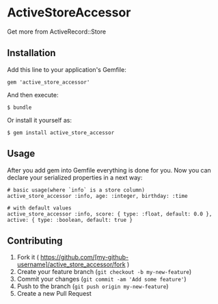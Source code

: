 # ActiveStoreAccessor

Get more from ActiveRecord::Store

## Installation

Add this line to your application's Gemfile:

    gem 'active_store_accessor'

And then execute:

    $ bundle

Or install it yourself as:

    $ gem install active_store_accessor

## Usage

After you add gem into Gemfile everything is done for you. Now you can declare your serialized properties in a next way:

    # basic usage(where `info` is a store column)
    active_store_accessor :info, age: :integer, birthday: :time

    # with default values
    active_store_accessor :info, score: { type: :float, default: 0.0 }, active: { type: :boolean, default: true }

## Contributing

1. Fork it ( https://github.com/[my-github-username]/active_store_accessor/fork )
2. Create your feature branch (`git checkout -b my-new-feature`)
3. Commit your changes (`git commit -am 'Add some feature'`)
4. Push to the branch (`git push origin my-new-feature`)
5. Create a new Pull Request
